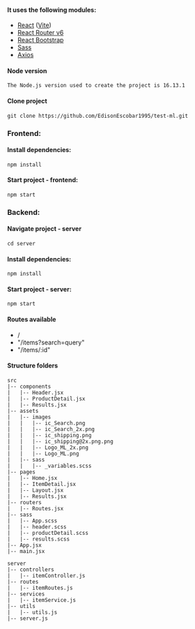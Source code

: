 #### It uses the following modules:
* [React](https://reactjs.org) ([Vite](https://es.vitejs.dev/guide/))
* [React Router v6](https://reactrouter.com/en/main)
* [React Bootstrap](https://react-bootstrap.github.io/)
* [Sass](https://sass-lang.com/)
* [Axios](https://github.com/axios/axios)

#### Node version

```
The Node.js version used to create the project is 16.13.1
```

#### Clone project

```
git clone https://github.com/EdisonEscobar1995/test-ml.git
```

### Frontend:

#### Install dependencies:

```
npm install
```
#### Start project - frontend:

```
npm start
```

### Backend:

#### Navigate project - server
```
cd server
```

#### Install dependencies:

```
npm install
```

#### Start project - server:


```
npm start
```
#### Routes available

* /
* "/items?search=query"
* "/items/:id"

#### Structure folders
```
src
|-- components
|   |-- Header.jsx
|   |-- ProductDetail.jsx
|   |-- Results.jsx
|-- assets
|   |-- images
|   |   |-- ic_Search.png
|   |   |-- ic_Search_2x.png
|   |   |-- ic_shipping.png
|   |   |-- ic_shipping@2x.png.png
|   |   |-- Logo_ML_2x.png
|   |   |-- Logo_ML.png
|   |-- sass
|   |   |-- _variables.scss
|-- pages
|   |-- Home.jsx
|   |-- ItemDetail.jsx
|   |-- Layout.jsx
|   |-- Results.jsx
|-- routers
|   |-- Routes.jsx
|-- sass
|   |-- App.scss
|   |-- header.scss
|   |-- productDetail.scss
|   |-- results.scss
|-- App.jsx
|-- main.jsx

server
|-- controllers
|   |-- itemController.js
|-- routes
|   |-- itemRoutes.js
|-- services
|   |-- itemService.js
|-- utils
|   |-- utils.js
|-- server.js
```